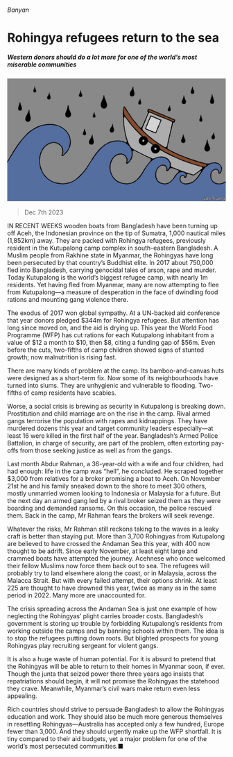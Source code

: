 ###### Banyan

# Rohingya refugees return to the sea 

##### Western donors should do a lot more for one of the world’s most miserable communities 

![image](images/20231209_ASD001.jpg) 

> Dec 7th 2023 

IN RECENT WEEKS wooden boats from Bangladesh have been turning up off Aceh, the Indonesian province on the tip of Sumatra, 1,000 nautical miles (1,852km) away. They are packed with Rohingya refugees, previously resident in the Kutupalong camp complex in south-eastern Bangladesh. A Muslim people from Rakhine state in Myanmar, the Rohingyas have long been persecuted by that country’s Buddhist elite. In 2017 about 750,000 fled into Bangladesh, carrying genocidal tales of arson, rape and murder. Today Kutupalong is the world’s biggest refugee camp, with nearly 1m residents. Yet having fled from Myanmar, many are now attempting to flee from Kutupalong—a measure of desperation in the face of dwindling food rations and mounting gang violence there. 

The exodus of 2017 won global sympathy. At a UN-backed aid conference that year donors pledged $344m for Rohingya refugees. But attention has long since moved on, and the aid is drying up. This year the World Food Programme (WFP) has cut rations for each Kutupalong inhabitant from a value of $12 a month to $10, then $8, citing a funding gap of $56m. Even before the cuts, two-fifths of camp children showed signs of stunted growth; now malnutrition is rising fast.

There are many kinds of problem at the camp. Its bamboo-and-canvas huts were designed as a short-term fix. Now some of its neighbourhoods have turned into slums. They are unhygienic and vulnerable to flooding. Two-fifths of camp residents have scabies.

Worse, a social crisis is brewing as security in Kutupalong is breaking down. Prostitution and child marriage are on the rise in the camp. Rival armed gangs terrorise the population with rapes and kidnappings. They have murdered dozens this year and target community leaders especially—at least 16 were killed in the first half of the year. Bangladesh’s Armed Police Battalion, in charge of security, are part of the problem, often extorting pay-offs from those seeking justice as well as from the gangs.

Last month Abdur Rahman, a 36-year-old with a wife and four children, had had enough: life in the camp was “hell”, he concluded. He scraped together $3,000 from relatives for a broker promising a boat to Aceh. On November 21st he and his family sneaked down to the shore to meet 300 others, mostly unmarried women looking to Indonesia or Malaysia for a future. But the next day an armed gang led by a rival broker seized them as they were boarding and demanded ransoms. On this occasion, the police rescued them. Back in the camp, Mr Rahman fears the brokers will seek revenge.

Whatever the risks, Mr Rahman still reckons taking to the waves in a leaky craft is better than staying put. More than 3,700 Rohingyas from Kutupalong are believed to have crossed the Andaman Sea this year, with 400 now thought to be adrift. Since early November, at least eight large and crammed boats have attempted the journey. Acehnese who once welcomed their fellow Muslims now force them back out to sea. The refugees will probably try to land elsewhere along the coast, or in Malaysia, across the Malacca Strait. But with every failed attempt, their options shrink. At least 225 are thought to have drowned this year, twice as many as in the same period in 2022. Many more are unaccounted for.

The crisis spreading across the Andaman Sea is just one example of how neglecting the Rohingyas’ plight carries broader costs. Bangladesh’s government is storing up trouble by forbidding Kutupalong’s residents from working outside the camps and by banning schools within them. The idea is to stop the refugees putting down roots. But blighted prospects for young Rohingyas play recruiting sergeant for violent gangs.

It is also a huge waste of human potential. For it is absurd to pretend that the Rohingyas will be able to return to their homes in Myanmar soon, if ever. Though the junta that seized power there three years ago insists that repatriations should begin, it will not promise the Rohingyas the statehood they crave. Meanwhile, Myanmar’s civil wars make return even less appealing. 

Rich countries should strive to persuade Bangladesh to allow the Rohingyas education and work. They should also be much more generous themselves in resettling Rohingyas—Australia has accepted only a few hundred, Europe fewer than 3,000. And they should urgently make up the WFP shortfall. It is tiny compared to their aid budgets, yet a major problem for one of the world’s most persecuted communities.■





